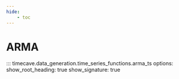 ```yaml
---
hide:
    - toc
---
```


# ARMA

::: timecave.data_generation.time_series_functions.arma_ts
    options:
        show_root_heading: true
        show_signature: true